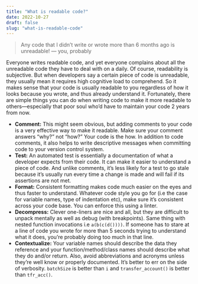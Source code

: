 ```yaml
---
title: "What is readable code?"
date: 2022-10-27
draft: false
slug: "what-is-readable-code"
---
```


> Any code that I didn’t write or wrote more than 6 months ago is unreadable! — you, probably

Everyone writes readable code, and yet everyone complains about all the unreadable code they have to deal with on a daily. Of course, readability is subjective. But when developers say a certain piece of code is unreadable, they usually mean it requires high cognitive load to comprehend. So it makes sense that your code is usually readable to you regardless of how it looks because you wrote, and thus already understand it. Fortunately, there are simple things you can do when writing code to make it more readable to others—especially that poor soul who’d have to maintain your code 2 years from now.

- **Comment:** This might seem obvious, but adding comments to your code is a very effective way to make it readable. Make sure your comment answers “why?” not “how?” Your code is the how.
In addition to code comments, it also helps to write descriptive messages when committing code to your version control system.
- **Test:** An automated test is essentially a documentation of what a developer expects from their code. It can make it easier to understand a piece of code. And unlike comments, it’s less likely for a test to go stale because it’s usually run every time a change is made and will fail if its assertions are not met.
- **Format:** Consistent formatting makes code much easier on the eyes and thus faster to understand. Whatever code style you go for (i.e the case for variable names, type of indentation etc), make sure it’s consistent across your code base. You can enforce this using a linter.
- **Decompress:** Clever one-liners are nice and all, but they are difficult to unpack mentally as well as debug (with breakpoints). Same thing with nested function invocations i.e `a(b(c(d())))`. If someone has to stare at a line of code you wrote for more than 5 seconds trying to understand what it does, you’re probably doing too much in that line.
- **Contextualize:** Your variable names should describe the data they reference and your function/method/class names should describe what they do and/or return. Also, avoid abbreviations and acronyms unless they’re well know or properly documented. It’s better to err on the side of verbosity. `batchSize` is better than `i` and `transfer_account()` is better than `tfr_acc()`.
